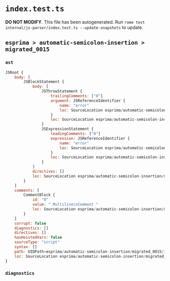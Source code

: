 # `index.test.ts`

**DO NOT MODIFY**. This file has been autogenerated. Run `rome test internal/js-parser/index.test.ts --update-snapshots` to update.

## `esprima > automatic-semicolon-insertion > migrated_0015`

### `ast`

```javascript
JSRoot {
	body: [
		JSBlockStatement {
			body: [
				JSThrowStatement {
					trailingComments: ["0"]
					argument: JSReferenceIdentifier {
						name: "error"
						loc: SourceLocation esprima/automatic-semicolon-insertion/migrated_0015/input.js 1:8-1:13 (error)
					}
					loc: SourceLocation esprima/automatic-semicolon-insertion/migrated_0015/input.js 1:2-1:13
				}
				JSExpressionStatement {
					leadingComments: ["0"]
					expression: JSReferenceIdentifier {
						name: "error"
						loc: SourceLocation esprima/automatic-semicolon-insertion/migrated_0015/input.js 2:10-2:15 (error)
					}
					loc: SourceLocation esprima/automatic-semicolon-insertion/migrated_0015/input.js 2:10-2:16
				}
			]
			directives: []
			loc: SourceLocation esprima/automatic-semicolon-insertion/migrated_0015/input.js 1:0-2:18
		}
	]
	comments: [
		CommentBlock {
			id: "0"
			value: " Multiline\nComment "
			loc: SourceLocation esprima/automatic-semicolon-insertion/migrated_0015/input.js 1:13-2:10
		}
	]
	corrupt: false
	diagnostics: []
	directives: []
	hasHoistedVars: false
	sourceType: "script"
	syntax: []
	path: UIDPath<esprima/automatic-semicolon-insertion/migrated_0015/input.js>
	loc: SourceLocation esprima/automatic-semicolon-insertion/migrated_0015/input.js 1:0-3:0
}
```

### `diagnostics`

```

```
